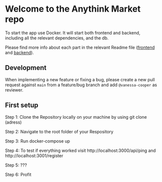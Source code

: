 # Welcome to the Anythink Market repo

To start the app use Docker. It will start both frontend and backend, including all the relevant dependencies, and the db.

Please find more info about each part in the relevant Readme file ([frontend](frontend/readme.md) and [backend](backend/README.md)).

## Development

When implementing a new feature or fixing a bug, please create a new pull request against `main` from a feature/bug branch and add `@vanessa-cooper` as reviewer.

## First setup

Step 1: Clone the Repository locally on your machine by using git clone (adress)

Step 2: Navigate to the root folder of your Respository

Step 3: Run docker-compose up

Step 4: To test if everything worked visit http://localhost:3000/api/ping and http://localhost:3001/register

Step 5: ???

Step 6: Profit

